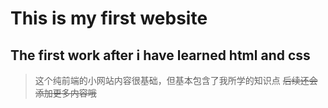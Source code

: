 # This is my first website
## The first work after i have learned html and css
>这个纯前端的小网站内容很基础，但基本包含了我所学的知识点
~~后续还会添加更多内容哦~~
